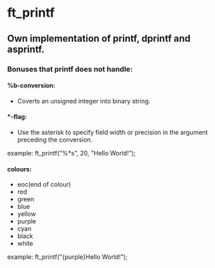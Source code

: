 # ft_printf

## Own implementation of printf, dprintf and asprintf.

### Bonuses that printf does not handle:

#### %b-conversion:
- Coverts an unsigned integer into binary string.

#### *-flag:
- Use the asterisk to specify field width or precision in the argument preceding the conversion.

example: ft_printf("%*s", 20, "Hello World!");

#### colours:
- eoc(end of colour)
- red
- green
- blue
- yellow
- purple
- cyan
- black
- white

example: ft_printf("{purple}Hello World!");
